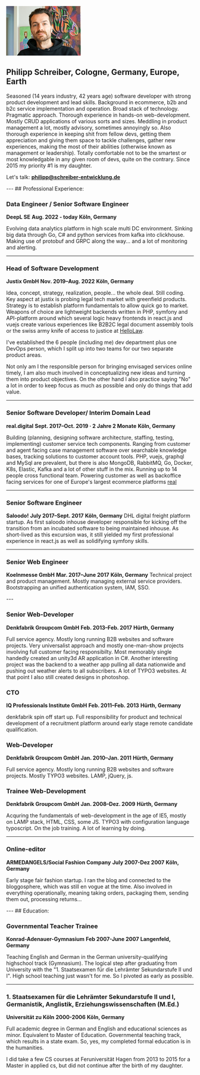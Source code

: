 <img src="assets/images/me.png" width="200">

## Philipp Schreiber, Cologne, Germany, Europe, Earth
Seasoned (14 years industry, 42 years age) software developer with strong product development and lead skills. Background in ecommerce, b2b and b2c service implementation and operation. Broad stack of technology. Pragmatic approach. Thorough experience in hands-on web-development. Mostly CRUD applications of various sorts and sizes. Meddling in product management a lot, mostly advisory, sometimes annoyingly so.
Also thorough experience in keeping shit from fellow devs, getting them appreciation and giving them space to tackle challenges, gather new experiences, making the most of their abilities (otherwise known as management or leadership). Totally comfortable not to be the smartest or most knowledgable in any given room of devs, quite on the contrary.
Since 2015 my priority #1 is my daughter.

Let's talk: __<philipp@schreiber-entwicklung.de>__

<div style="page-break-after: always;"></div>
---
## Professional Experience:


### Data Engineer / Senior Software Engineer
__DeepL SE__
__Aug. 2022 - today__
__Köln, Germany__

Evolving data analytics platform in high scale multi DC environment. Sinking big data through Go, C# and python services
from kafka into clickhouse. Making use of protobuf and GRPC along the way... and a lot of monitoring and alerting.

---
### Head of Software Development
__Justix GmbH__
__Nov. 2019–Aug. 2022__
__Köln, Germany__

Idea, concept, strategy, realization, people... the whole deal. Still coding. Key aspect at justix is probing legal tech market with greenfield products. Strategy is to establish platform fundamentals to allow quick go to market. Weapons of choice are lightweight backends written in PHP, symfony and API-platform around which several logic heavy frontends in react.js and vuejs create various experiences like B2B2C legal document assembly tools or the swiss army knife of access to justice at [HelloLaw](https://de.hellolaw.com).

I've established the 6 people (including me) dev department plus one DevOps person, which I split up into two teams for our two separate product areas.

Not only am I the responsible person for bringing envisaged services online timely, I am also much involved in conceptualizing new ideas and turning them into product objectives. On the other hand I also practice saying "No" a lot in order to keep focus as much as possible and only do things that add value.

---
### Senior Software Developer/ Interim Domain Lead
__real.digital__
__Sept. 2017–Oct. 2019 · 2 Jahre 2 Monate__
__Köln, Germany__

Building (planning, designing software architecture, staffing, testing, implementing) customer service tech components. Ranging from customer and agent facing case management software over searchable knowledge bases, tracking solutions to customer account tools. PHP, vuejs, graphql and MySql are prevalent, but there is also MongoDB, RabbitMQ, Go, Docker, K8s, Elastic, Kafka and a lot of other stuff in the mix. Running up to 14 people cross functional team. Powering customer as well as backoffice facing services for one of Europe's largest ecommerce platforms [real](https://real.de)

---
### Senior Software Engineer
__Saloodo!__
__July 2017–Sept. 2017__
__Köln, Germany__
DHL digital freight platform startup. As first saloodo inhouse developer responsible for kicking off the transition from an incubated software to being maintained inhouse. As short-lived as this excursion was, it still yielded my first professional experience in react.js as well as solidifying symfony skills.

---

### Senior Web Engineer
__Koelnmesse GmbH__
__Mar. 2017–June 2017__
__Köln, Germany__
Technical project and product management. Mostly managing external service providers. Bootstrapping an unified authentication system, IAM, SSO.

<div style="page-break-after: always;"></div>
---

### Senior Web-Developer
__Denkfabrik Groupcom GmbH__
__Feb. 2013–Feb. 2017__
__Hürth, Germany__

Full service agency. Mostly long running B2B websites and software projects. Very universalist approach and mostly one-man-show projects involving full customer facing responsibilty. Most memorably single handedly created an unity3d AR application in C#. Another interesting project was the backend to a weather app pulling all data nationwide and pushing out weather alerts to all subscribers. A lot of TYPO3 websites. At that point I also still created designs in photoshop.

### CTO
__IQ Professionals Institute GmbH__
__Feb. 2011–Feb. 2013__
__Hürth, Germany__

denkfabrik spin off start up. Full responsibility for product and technical development of a recruitment platform around early stage remote candidate qualification.

### Web-Developer
__Denkfabrik Groupcom GmbH__
__Jan. 2010–Jan. 2011__
__Hürth, Germany__

Full service agency. Mostly long running B2B websites and software projects. Mostly TYPO3 websites. LAMP, jQuery, js.

### Trainee Web-Development
__Denkfabrik Groupcom GmbH__
__Jan. 2008–Dez. 2009__
__Hürth, Germany__

Acquring the fundamentals of web-development in the age of IE5, mostly on LAMP stack, HTML, CSS, some JS. TYPO3 with configuration language typoscript. On the job training. A lot of learning by doing.

---

### Online-editor
__ARMEDANGELS/Social Fashion Company__
__July 2007-Dez 2007__
__Köln, Germany__

Early stage fair fashion startup. I ran the blog and connected to the bloggosphere, which was still en vogue at the time. Also involved in everything operationally, meaning taking orders, packaging them, sending them out, processing returns...

<div style="page-break-after: always;"></div>
---
## Education:

### Governmental Teacher Trainee
__Konrad-Adenauer-Gymnasium__
__Feb 2007-June 2007__
__Langenfeld, Germany__

Teaching English and German in the German university-qualifying highschool track (Gymnasium).
The logical step after graduating from University with the "1. Staatsexamen für die Lehrämter Sekundarstufe II und I". High school teaching just wasn't for me. So I pivoted as early as possible.

----


### 1. Staatsexamen für die Lehrämter Sekundarstufe II und I, Germanistik, Anglistik, Erziehungswissenschaften (M.Ed.)
__Universität zu Köln__
__2000-2006__
__Köln, Germany__

Full academic degree in German and English and educational sciences as minor. Equivalent to Master of Education. Governmental teaching track, which results in a state exam. So, yes, my completed formal education is in the humanities.

I did take a few CS courses at Feruniversität Hagen from 2013 to 2015 for a Master in applied cs, but did not continue after the birth of my daughter.
